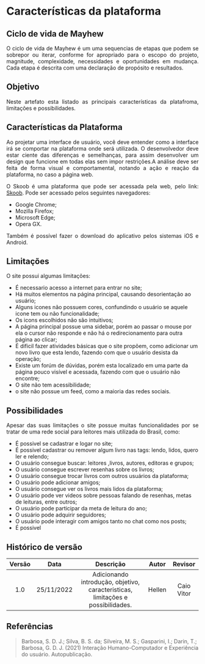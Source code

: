 # Características da plataforma

## Ciclo de vida de Mayhew

<p align="justify">O ciclo de vida de Mayhew é um uma sequencias de etapas que podem se sobrepor ou iterar, conforme for apropriado para o escopo do projeto, magnitude, complexidade, necessidades e oportunidades em mudança. Cada etapa é descrita com uma declaração de propósito e resultados.</p>

## Objetivo

<p align="justify">Neste artefato esta listado as principais características da platafroma, limitações e possibilidades.</p>

## Características da Plataforma

<p align="justify">Ao projetar uma interface de usuário, você deve entender como a interface irá se comportar na plataforma onde será utilizada. O desenvolvedor deve estar ciente das diferenças e semelhanças, para assim desenvolver um design que funcione em todas elas sem impor restrições.A análise deve ser feita de forma visual e comportamental, notando a ação e reação da plataforma, no caso a página web.</p>

<p align="justify">O Skoob é uma plataforma que pode ser acessada pela web, pelo link: <a href="https://www.skoob.com.br/">Skoob</a>. Pode ser acessado pelos seguintes navegadores:</p>
<ul>
<li>Google Chrome;</li>
<li>Mozilla Firefox;</li>
<li>Microsoft Edge;</li>
<li>Opera GX.</li>
</ul>
<p align="justify">Também é possível fazer o download do aplicativo pelos sistemas iOS e Android.</p>

## Limitações

<p align="justify">O site possui algumas limitações:
<ul>
<li>É necessario acesso a internet para entrar no site;</li>
<li>Há muitos elementos na página principal, causando desorientação ao usuário;</li>
<li>Alguns icones não possuem cores, confundindo o usuário se aquele icone tem ou não funcionalidade;</li>
<li>Os icons escolhidos não são intuitivos;</li>
<li>A página principal possue uma sidebar, porém ao passar o mouse por ela o cursor não responde e não há o redirecionamento para outra página ao clicar;</li>
<li>É dificil fazer atividades básicas que o site propõem, como adicionar um novo livro que esta lendo, fazendo com que o usuário desista da operação;</li>
<li>Existe um forúm de dúvidas, porém esta localizado em uma parte da página pouco visível e acessada, fazendo com que o usuário não encontre;</li>
<li>O site não tem acessibilidade;</li>
<li>o site não possue um feed, como a maioria das redes sociais.</li>

</ul>
</p>

## Possibilidades

<p align="justify">Apesar das suas limitações o site possue muitas funcionalidades por se tratar de uma rede social para leitores mais utilizada do Brasil, como: 
<ul>
<li>É possivel se cadastrar e logar no site;</li>
<li>É possivel cadastrar ou remover algum livro nas tags: lendo, lidos, quero ler e relendo;</li>
<li>O usuário consegue buscar: leitores ,livros, autores, editoras e grupos; </li>
<li>O usuário consegue escrever resenhas sobre os livros;</li>
<li>O usuário consegue trocar livros com outros usuários da plataforma;</li>
<li>O usuário pode adicionar amigos;</li>
<li>O usuário consegue ver os livros mais lidos da plataforma;</li>
<li>O usuário pode ver videos sobre pessoas falando de resenhas, metas de leituras, entre outros;</li>
<li>O usuário pode participar da meta de leitura do ano;</li>
<li>O usuário pode adquirir seguidores;</li>
<li>O usuário pode interagir com amigos tanto no chat como nos posts;</li>
<li>É possivel </li>

</ul>
</p>

## Histórico de versão

| Versão |    Data    |                                    Descrição                                    | Autor  | Revisor |
| :----: | :--------: | :-----------------------------------------------------------------------------: | :----: | :-----: |
|  1.0   | 25/11/2022 | Adicionando introdução, objetivo, caracteristicas, limitações e possibilidades. | Hellen | Caio Vitor  |

## Referências

> Barbosa, S. D. J.; Silva, B. S. da; Silveira, M. S.; Gasparini, I.; Darin, T.; Barbosa, G. D. J. (2021) Interação Humano-Computador e Experiência do usuário. Autopublicação.
